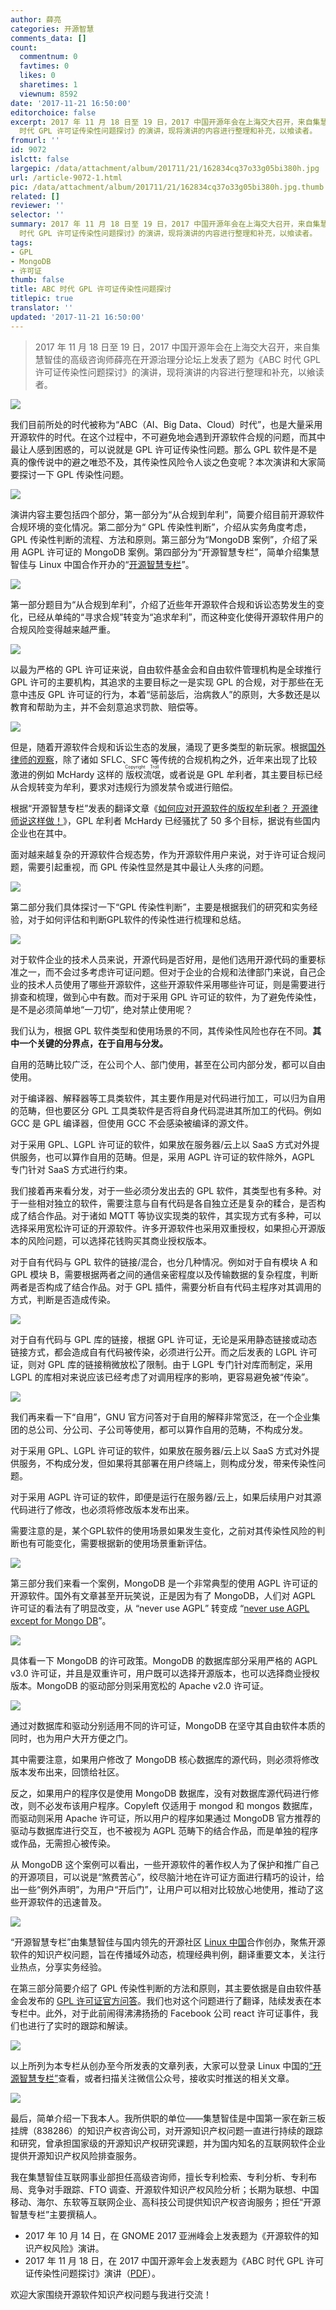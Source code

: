 ```yaml
---
author: 薛亮
categories: 开源智慧
comments_data: []
count:
  commentnum: 0
  favtimes: 0
  likes: 0
  sharetimes: 1
  viewnum: 8592
date: '2017-11-21 16:50:00'
editorchoice: false
excerpt: 2017 年 11 月 18 日至 19 日，2017 中国开源年会在上海交大召开，来自集慧智佳的高级咨询师薛亮在开源治理分论坛上发表了题为《ABC
  时代 GPL 许可证传染性问题探讨》的演讲，现将演讲的内容进行整理和补充，以飨读者。
fromurl: ''
id: 9072
islctt: false
largepic: /data/attachment/album/201711/21/162834cq37o33g05bi380h.jpg
url: /article-9072-1.html
pic: /data/attachment/album/201711/21/162834cq37o33g05bi380h.jpg.thumb.jpg
related: []
reviewer: ''
selector: ''
summary: 2017 年 11 月 18 日至 19 日，2017 中国开源年会在上海交大召开，来自集慧智佳的高级咨询师薛亮在开源治理分论坛上发表了题为《ABC
  时代 GPL 许可证传染性问题探讨》的演讲，现将演讲的内容进行整理和补充，以飨读者。
tags:
- GPL
- MongoDB
- 许可证
thumb: false
title: ABC 时代 GPL 许可证传染性问题探讨
titlepic: true
translator: ''
updated: '2017-11-21 16:50:00'
---
```



> 
> 2017 年 11 月 18 日至 19 日，2017 中国开源年会在上海交大召开，来自集慧智佳的高级咨询师薛亮在开源治理分论坛上发表了题为《ABC 时代 GPL 许可证传染性问题探讨》的演讲，现将演讲的内容进行整理和补充，以飨读者。
> 
> 
> 


![](/data/attachment/album/201711/21/162834cq37o33g05bi380h.jpg)


我们目前所处的时代被称为“ABC（AI、Big Data、Cloud）时代”，也是大量采用开源软件的时代。在这个过程中，不可避免地会遇到开源软件合规的问题，而其中最让人感到困惑的，可以说就是 GPL 许可证传染性问题。那么 GPL 软件是不是真的像传说中的避之唯恐不及，其传染性风险令人谈之色变呢？本次演讲和大家简要探讨一下 GPL 传染性问题。


![](/data/attachment/album/201711/21/163530blrk3vjujhlmjrh3.jpg)


演讲内容主要包括四个部分，第一部分为“从合规到牟利”，简要介绍目前开源软件合规环境的变化情况。第二部分为“ GPL 传染性判断”，介绍从实务角度考虑，GPL 传染性判断的流程、方法和原则。第三部分为“MongoDB 案例”，介绍了采用 AGPL 许可证的 MongoDB 案例。第四部分为“开源智慧专栏”，简单介绍集慧智佳与 Linux 中国合作开办的“[开源智慧专栏](https://linux.cn/talk/ossip/)”。


![](/data/attachment/album/201711/21/163541p9ucmbpycawt2jmw.jpg)


第一部分题目为“从合规到牟利”，介绍了近些年开源软件合规和诉讼态势发生的变化，已经从单纯的“寻求合规”转变为“追求牟利”，而这种变化使得开源软件用户的合规风险变得越来越严重。


![](/data/attachment/album/201711/21/163629lwde80fgwewededx.jpg)


以最为严格的 GPL 许可证来说，自由软件基金会和自由软件管理机构是全球推行 GPL 许可的主要机构，其追求的主要目标之一是实现 GPL 的合规，对于那些在无意中违反 GPL 许可证的行为，本着“惩前毖后，治病救人”的原则，大多数还是以教育和帮助为主，并不会刻意追求罚款、赔偿等。


![](/data/attachment/album/201711/21/163650av2zra4rsr0336am.jpg)


但是，随着开源软件合规和诉讼生态的发展，涌现了更多类型的新玩家。根据[国外律师的观察](https://www.slideshare.net/blackducksoftware/litigation-and-compliance-in-the-open-source-ecosystem)，除了诸如 SFLC、SFC 等传统的合规机构之外，近年来出现了比较激进的例如 McHardy 这样的<ruby> 版权流氓 <rp>  （ </rp> <rt>  Copyright Troll </rt> <rp>  ） </rp></ruby>，或者说是 GPL 牟利者，其主要目标已经从合规转变为牟利，要求对违规行为颁发禁令或进行赔偿。


根据“开源智慧专栏”发表的翻译文章《[如何应对开源软件的版权牟利者？ 开源律师说这样做！](/article-9005-1.html)》，GPL 牟利者 McHardy 已经骚扰了 50 多个目标，据说有些国内企业也在其中。


面对越来越复杂的开源软件合规态势，作为开源软件用户来说，对于许可证合规问题，需要引起重视，而 GPL 传染性显然是其中最让人头疼的问题。


![](/data/attachment/album/201711/21/163845yx786cyz6y8c8ymu.jpg)


第二部分我们具体探讨一下“GPL 传染性判断”，主要是根据我们的研究和实务经验，对于如何评估和判断GPL软件的传染性进行梳理和总结。


![](/data/attachment/album/201711/21/163908kzwbb1aabzalan2n.jpg)


对于软件企业的技术人员来说，开源代码是否好用，是他们选用开源代码的重要标准之一，而不会过多考虑许可证问题。但对于企业的合规和法律部门来说，自己企业的技术人员使用了哪些开源软件，这些开源软件采用哪些许可证，则是需要进行排查和梳理，做到心中有数。而对于采用 GPL 许可证的软件，为了避免传染性，是不是必须简单地“一刀切”，绝对禁止使用呢？


我们认为，根据 GPL 软件类型和使用场景的不同，其传染性风险也存在不同。**其中一个关键的分界点，在于自用与分发。**


自用的范畴比较广泛，在公司个人、部门使用，甚至在公司内部分发，都可以自由使用。


对于编译器、解释器等工具类软件，其主要作用是对代码进行加工，可以归为自用的范畴，但也要区分 GPL 工具类软件是否将自身代码混进其所加工的代码。例如 GCC 是 GPL 编译器，但使用 GCC 不会感染被编译的源文件。


对于采用 GPL、LGPL 许可证的软件，如果放在服务器/云上以 SaaS 方式对外提供服务，也可以算作自用的范畴。但是，采用 AGPL 许可证的软件除外，AGPL 专门针对 SaaS 方式进行约束。


我们接着再来看分发，对于一些必须分发出去的 GPL 软件，其类型也有多种。对于一些相对独立的软件，需要注意与自有代码是各自独立还是复杂的糅合，是否构成了结合作品。对于诸如 MQTT 等协议实现类的软件，其实现方式有多种，可以选择采用宽松许可证的开源软件。许多开源软件也采用双重授权，如果担心开源版本的风险问题，可以选择花钱购买其商业授权版本。


对于自有代码与 GPL 软件的链接/混合，也分几种情况。例如对于自有模块 A 和 GPL 模块 B，需要根据两者之间的通信亲密程度以及传输数据的复杂程度，判断两者是否构成了结合作品。对于 GPL 插件，需要分析自有代码主程序对其调用的方式，判断是否造成传染。


![](/data/attachment/album/201711/21/164059z9ebusa98a9u0qba.jpg)


对于自有代码与 GPL 库的链接，根据 GPL 许可证，无论是采用静态链接或动态链接方式，都会造成自有代码被传染，必须进行公开。而之后发表的 LGPL 许可证，则对 GPL 库的链接稍微放松了限制。由于 LGPL 专门针对库而制定，采用 LGPL 的库相对来说应该已经考虑了对调用程序的影响，更容易避免被“传染”。


![](/data/attachment/album/201711/21/164149yvgl7r5qvvv3lp7w.jpg)


我们再来看一下“自用”，GNU 官方问答对于自用的解释非常宽泛，在一个企业集团的总公司、分公司、子公司等使用，都可以算作自用的范畴，不构成分发。


对于采用 GPL、LGPL 许可证的软件，如果放在服务器/云上以 SaaS 方式对外提供服务，不构成分发，但如果将其部署在用户终端上，则构成分发，带来传染性问题。


对于采用 AGPL 许可证的软件，即便是运行在服务器/云上，如果后续用户对其源代码进行了修改，也必须将修改版本发布出来。


需要注意的是，某个GPL软件的使用场景如果发生变化，之前对其传染性风险的判断也有可能变化，需要根据新的使用场景重新评估。


![](/data/attachment/album/201711/21/164242n5ciiv59fcci5b9j.jpg)


第三部分我们来看一个案例，MongoDB 是一个非常典型的使用 AGPL 许可证的开源软件。国外有文章甚至开玩笑说，正是因为有了 MongoDB，人们对 AGPL 许可证的看法有了明显改变，从 “never use AGPL” 转变成 “[never use AGPL except for Mongo DB](https://blog.blackducksoftware.com/agpl-out-of-the-shadows)”。


![](/data/attachment/album/201711/21/164339n3df0ab7bo3zg3b7.jpg)


具体看一下 MongoDB 的许可政策。MongoDB 的数据库部分采用严格的 AGPL v3.0 许可证，并且是双重许可，用户既可以选择开源版本，也可以选择商业授权版本。MongoDB 的驱动部分则采用宽松的 Apache v2.0 许可证。


![](/data/attachment/album/201711/21/164435lnxqnl2rm2u0wqzn.jpg)


通过对数据库和驱动分别适用不同的许可证，MongoDB 在坚守其自由软件本质的同时，也为用户大开方便之门。


其中需要注意，如果用户修改了 MongoDB 核心数据库的源代码，则必须将修改版本发布出来，回馈给社区。


反之，如果用户的程序仅是使用 MongoDB 数据库，没有对数据库源代码进行修改，则不必发布该用户程序。Copyleft 仅适用于 mongod 和 mongos 数据库，而驱动则采用 Apache 许可证，所以用户的程序如果通过 MongoDB 官方推荐的驱动与数据库进行交互，也不被视为 AGPL 范畴下的结合作品，而是单独的程序或作品，无需担心被传染。


从 MongoDB 这个案例可以看出，一些开源软件的著作权人为了保护和推广自己的开源项目，可以说是“煞费苦心”，绞尽脑汁地在许可证方面进行精巧的设计，给出一些“例外声明”，为用户“开后门”，让用户可以相对比较放心地使用，推动了这些开源软件的迅速普及。


![](/data/attachment/album/201711/21/164637mjwvgyleawypwyg5.jpg)


“开源智慧专栏”由集慧智佳与国内领先的开源社区 [Linux 中国](https://linux.cn/)合作创办，聚焦开源软件的知识产权问题，旨在传播域外动态，梳理经典判例，翻译重要文本，关注行业热点，分享实务经验。


在第三部分简要介绍了 GPL 传染性判断的方法和原则，其主要依据是自由软件基金会发布的 [GPL 许可证官方问答](https://www.gnu.org/licenses/gpl-faq.html)。我们也对这个问题进行了翻译，陆续发表在本专栏中。此外，对于此前闹得沸沸扬扬的 Facebook 公司 react 许可证事件，我们也进行了实时的跟踪和解读。


![](/data/attachment/album/201711/21/164712o4zs7j7hj20ja90r.jpg)


以上所列为本专栏从创办至今所发表的文章列表，大家可以登录 Linux 中国的[“开源智慧专栏”](https://linux.cn/talk/ossip/)查看，或者扫描关注微信公众号，接收实时推送的相关文章。


![](/data/attachment/album/201711/21/164950nmdb4zs3dd3mbmma.jpg)


最后，简单介绍一下我本人。我所供职的单位——集慧智佳是中国第一家在新三板挂牌（838286）的知识产权咨询公司，对开源知识产权问题一直进行持续的跟踪和研究，曾承担国家级的开源知识产权研究课题，并为国内知名的互联网软件企业提供开源知识产权风险排查服务。


我在集慧智佳互联网事业部担任高级咨询师，擅长专利检索、专利分析、专利布局、竞争对手跟踪、FTO 调查、开源软件知识产权风险分析；长期为联想、中国移动、海尔、东软等互联网企业、高科技公司提供知识产权咨询服务；担任“开源智慧专栏”主要撰稿人。


* 2017 年 10 月 14 日，在 GNOME 2017 亚洲峰会上发表题为《开源软件的知识产权风险》演讲。
* 2017 年 11 月 18 日，在 2017 中国开源年会上发表题为《ABC 时代 GPL 许可证传染性问题探讨》演讲（[PDF](https://img.linux.net.cn/static/pdf/ABC%E6%97%B6%E4%BB%A3GPL%E8%AE%B8%E5%8F%AF%E8%AF%81%E4%BC%A0%E6%9F%93%E6%80%A7%E9%97%AE%E9%A2%98%E6%8E%A2%E8%AE%A8PPT.%E8%96%9B%E4%BA%AE.20171120.pdf)）。


欢迎大家围绕开源软件知识产权问题与我进行交流！